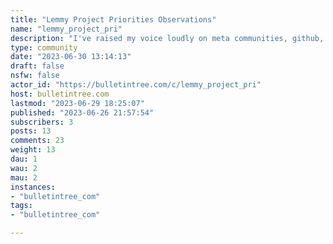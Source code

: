 ```yaml
---
title: "Lemmy Project Priorities Observations" 
name: "lemmy_project_pri"
description: "I've raised my voice loudly on meta communities, github, and created new [!lemmyperformance@lemmy.ml](https://lemmy.ml/c/lemmyperformance)  and [!lemmycode@lemmy.ml](https://lemmy.ml/c/lemmycode)  communities.I feel like the performance problems are being ignored for over 30 days when there are a half-dozen solutions that could be coded in 5 to 10 hours of labor by one person.I've been developing client/server messaging apps professionally since 1984, and I firmly believe that Lemmy is currently suffering from a lack of testing by the developers and lack of concern for data loss. A basic e-mail MTA in 1993 would send a did not deliver message back to message sender, but Lemmy just drops delivery and there is no mention of this in the release notes//introduction on GitHub. I also find that the Lemmy developers do not like to eat their own dog food and actually use Lemmy's communities to discuss the ongoing development and priorities of Lemmy coding. They are not testing the code and sampling the data very much, and I am posting here, using Lemmy code, as part of my personal testing!  I spent over 100 hours in June 2023 testing Lemmy technical problems, especially with performance and lost data delivery.I'll toss it into this **echo chamber**."
type: community
date: "2023-06-30 13:14:13"
draft: false
nsfw: false
actor_id: "https://bulletintree.com/c/lemmy_project_pri"
host: bulletintree.com
lastmod: "2023-06-29 18:25:07"
published: "2023-06-26 21:57:54"
subscribers: 3
posts: 13
comments: 23
weight: 13
dau: 1
wau: 2
mau: 2
instances:
- "bulletintree_com"
tags: 
- "bulletintree_com"

---
```

